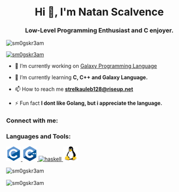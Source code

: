 <h1 align="center">Hi 👋, I'm Natan Scalvence</h1>
<h3 align="center">Low-Level Programming Enthusiast and C enjoyer.</h3>

<p align="left"> <img src="https://komarev.com/ghpvc/?username=sm0gskr3am&label=Profile%20views&color=0e75b6&style=flat" alt="sm0gskr3am" /> </p>

<p align="left"> <a href="https://github.com/ryo-ma/github-profile-trophy"><img src="https://github-profile-trophy.vercel.app/?username=sm0gskr3am" alt="sm0gskr3am" /></a> </p>

- 🔭 I’m currently working on [Galaxy Programming Language](https://github.com/galaxy-lang/galaxy)

- 🌱 I’m currently learning **C, C++ and Galaxy Language.**

- 📫 How to reach me **strelkauleb128@riseup.net**

- ⚡ Fun fact **I dont like Golang, but i appreciate the language.**

<h3 align="left">Connect with me:</h3>
<p align="left">
</p>

<h3 align="left">Languages and Tools:</h3>
<p align="left"> <a href="https://www.cprogramming.com/" target="_blank" rel="noreferrer"> <img src="https://raw.githubusercontent.com/devicons/devicon/master/icons/c/c-original.svg" alt="c" width="40" height="40"/> </a> <a href="https://www.w3schools.com/cpp/" target="_blank" rel="noreferrer"> <img src="https://raw.githubusercontent.com/devicons/devicon/master/icons/cplusplus/cplusplus-original.svg" alt="cplusplus" width="40" height="40"/> </a> <a href="https://www.haskell.org/" target="_blank" rel="noreferrer"> <img src="https://upload.wikimedia.org/wikipedia/commons/1/1c/Haskell-Logo.svg" alt="haskell" width="40" height="40"/> </a> <a href="https://www.linux.org/" target="_blank" rel="noreferrer"> <img src="https://raw.githubusercontent.com/devicons/devicon/master/icons/linux/linux-original.svg" alt="linux" width="40" height="40"/> </a> </p>

<p><img align="center" src="https://github-readme-stats.vercel.app/api/top-langs?username=sm0gskr3am&show_icons=true&locale=en&layout=compact" alt="sm0gskr3am" /></p>

<p><img align="center" src="https://github-readme-streak-stats.herokuapp.com/?user=sm0gskr3am&" alt="sm0gskr3am" /></p>
